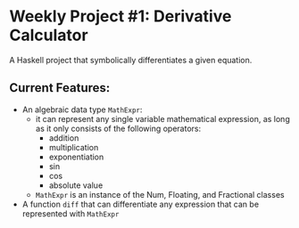 # Weekly Project #1: Derivative Calculator

A Haskell project that symbolically differentiates a given equation.

## Current Features:
- An algebraic data type `MathExpr`:
    - it can represent any single variable mathematical expression, as long as it only consists of the following operators:
        - addition
        - multiplication
        - exponentiation
        - sin
        - cos
        - absolute value
    - `MathExpr` is an instance of the Num, Floating, and Fractional classes
- A function `diff` that can differentiate any expression that can be represented with `MathExpr`

